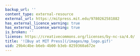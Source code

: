 ```yaml
---
backup_url: ''
content_type: external-resource
external_url: https://mitpress.mit.edu/9780262581882
has_external_licence_warning: true
has_external_license_warning: true
is_broken: ''
license: https://creativecommons.org/licenses/by-nc-sa/4.0/
title: '![Buy at MIT Press](/images/mp_logo.gif)'
uid: 29b4c4be-b6eb-4b00-b3eb-8259360a672e
---
```

